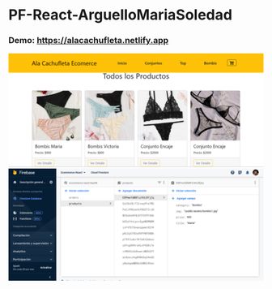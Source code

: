 # PF-React-ArguelloMariaSoledad

### Demo: https://alacachufleta.netlify.app

<img src='./ecomerce/imgReadme/portada.png'>
<br>
<img src='./ecomerce/imgReadme/firebase.png'><br>

